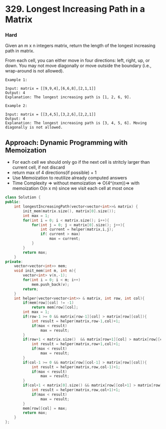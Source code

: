 # 329. Longest Increasing Path in a Matrix
### Hard

Given an m x n integers matrix, return the length of the longest increasing path in matrix.

From each cell, you can either move in four directions: left, right, up, or down. You may not move diagonally or move outside the boundary (i.e., wrap-around is not allowed).


    Example 1:

    Input: matrix = [[9,9,4],[6,6,8],[2,1,1]]
    Output: 4
    Explanation: The longest increasing path is [1, 2, 6, 9].

    Example 2:

    Input: matrix = [[3,4,5],[3,2,6],[2,2,1]]
    Output: 4
    Explanation: The longest increasing path is [3, 4, 5, 6]. Moving diagonally is not allowed.

## Approach: Dynamic Programming with Memoization
* For each cell we should only go if the next cell is stritcly larger than current cell, if not discard
* return max of 4 directions(if possible) + 1
* Use Memoization to reutilize already computed answers    
* Time Complexity => without memoization => O(4^(nxm))=> with memoization O(n x m) since we visit each cell at most once

```cpp
class Solution {
public:
    int longestIncreasingPath(vector<vector<int>>& matrix) {
        init_mem(matrix.size(), matrix[0].size());
        int max = 1;
        for(int i = 0; i < matrix.size(); i++){
            for(int j = 0; j < matrix[0].size(); j++){
                int current = helper(matrix,i,j);
                if( current > max)
                    max = current;
            }
        }
        return max;
    }
private:
    vector<vector<int>> mem;
    void init_mem(int m, int n){
        vector<int> v(n,-1);
        for(int i = 0; i < m; i++)
            mem.push_back(v);
        return;
    }
    int helper(vector<vector<int>> & matrix, int row, int col){
        if(mem[row][col] != -1)
            return mem[row][col];
        int max = 1;
        if(row-1 >= 0 && matrix[row-1][col] > matrix[row][col]){
            int result = helper(matrix,row-1,col)+1;
            if(max < result)
                max = result;
        }
        if(row+1 < matrix.size()  && matrix[row+1][col] > matrix[row][col]){
            int result = helper(matrix,row+1,col)+1;
            if(max < result)
                max = result;
        }
        if(col-1 >= 0 && matrix[row][col-1] > matrix[row][col]){
            int result = helper(matrix,row,col-1)+1;
            if(max < result)
                max = result;
        }
        if(col+1 < matrix[0].size() && matrix[row][col+1] > matrix[row][col]){
            int result = helper(matrix,row,col+1)+1;
            if(max < result)
                max = result;
        }
        mem[row][col] = max;
        return max;
    }
};
```